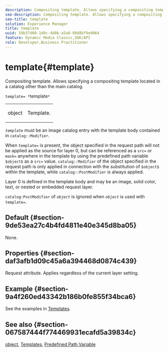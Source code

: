```yaml
---
description: Compositing template. Allows specifying a compositing template located in a catalog other than the main catalog.
seo-description: Compositing template. Allows specifying a compositing template located in a catalog other than the main catalog.
seo-title: template
solution: Experience Manager
title: template
uuid: 59b37d60-1d0c-4d0b-a5a0-98d8bf9e9064
feature: Dynamic Media Classic,SDK/API
role: Developer,Business Practitioner
---
```


# template{#template}

Compositing template. Allows specifying a compositing template located in a catalog other than the main catalog.

 `template= *`template`*`

<table id="simpletable_DEC6F4EB460D453B8F272C98C9C8B7E5"> 
 <tr class="strow"> 
  <td class="stentry"> <p><span class="varname"> object</span> </p> </td> 
  <td class="stentry"> <p>Template. </p></td> 
 </tr> 
</table>

*`template`* must be an image catalog entry with the template body contained in `catalog::Modifier`.

When `template=` is present, the object specified in the request path will not be applied as the source for layer 0, but can be referenced as a `src=` or `mask=` anywhere in the template by using the predefined path variable `$object$` as a `src=` value. `catalog::Modifier` of the object specified in the request path is only applied in connection with the substitution of `$object$` within the template, while `catalog::PostModifier` is always applied.

Layer 0 is defined in the template body and may be an image, solid color, text, or nested or embedded request layer.

`catalog:PostModifier` of *`object`* is ignored when *`object`* is used with `template=`.

## Default {#section-9de53ea27c4b4fd4811e40e345d8ba05}

None.

## Properties {#section-daf3afb1d09c45a6a394468d0874c439}

Request attribute. Applies regardless of the current layer setting.

## Example {#section-9a4f260ed43342b186b0fe855f34bca6}

See the examples in [Templates](../../../../../is-api/http-ref/image-serving-api-ref/c-http-protocol-reference/c-templates/c-templates.md#concept-3cd2d2adae0e41b2979b9640244d4d3e).

## See also {#section-067587444f774469931ecafd5a39834c}

[object](../../../../../is-api/http-ref/image-serving-api-ref/c-http-protocol-reference/c-data-types/r-object.md#reference-2591bd24548d462782c68d138ef795a0), [Templates](../../../../../is-api/http-ref/image-serving-api-ref/c-http-protocol-reference/c-templates/c-templates.md#concept-3cd2d2adae0e41b2979b9640244d4d3e), [Predefined Path Variable](../../../../../is-api/http-ref/image-serving-api-ref/c-http-protocol-reference/c-syntax-and-features/r-is-http-substitution-variables.md#reference-90dc01aba44940e4acdd0c6476e7aa5a) 
